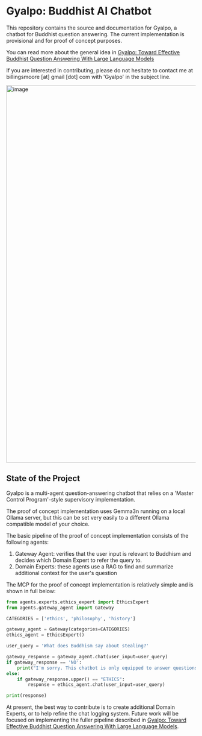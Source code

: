 # Gyalpo: Buddhist AI Chatbot

This repository contains the source and documentation for Gyalpo, a chatbot for Buddhist question answering. The current implementation is provisional and for proof of concept purposes.

You can read more about the general idea in [Gyalpo: Toward Effective Buddhist Question Answering With Large Language Models](https://forum.openpecha.org/t/gyalpo-toward-effective-buddhist-question-answering-with-large-language-models/421)

If you are interested in contributing, please do not hesitate to contact me at billingsmoore [at] gmail [dot] com with 'Gyalpo' in the subject line.

<img width="1600" height="1002" alt="image" src="https://github.com/user-attachments/assets/8b2530f3-7c7f-46cf-84b0-0f3e0bc8a789" />


## State of the Project

Gyalpo is a multi-agent question-answering chatbot that relies on a 'Master Control Program'-style supervisory implementation.

The proof of concept implementation uses Gemma3n running on a local Ollama server, but this can be set very easily to a different Ollama compatible model of your choice.

The basic pipeline of the proof of concept implementation consists of the following agents:

1. Gateway Agent: verifies that the user input is relevant to Buddhism and decides which Domain Expert to refer the query to.
2. Domain Experts: these agents use a RAG to find and summarize additional context for the user's question

The MCP for the proof of concept implementation is relatively simple and is shown in full below:

```python
from agents.experts.ethics_expert import EthicsExpert
from agents.gateway_agent import Gateway

CATEGORIES = ['ethics', 'philosophy', 'history']

gateway_agent = Gateway(categories=CATEGORIES)
ethics_agent = EthicsExpert()

user_query = 'What does Buddhism say about stealing?'

gateway_response = gateway_agent.chat(user_input=user_query)
if gateway_response == 'NO':
    print("I'm sorry. This chatbot is only equipped to answer questions about Buddhism. If your question is about Buddhism, try rephrasing.")
else:
    if gateway_response.upper() == "ETHICS":
        response = ethics_agent.chat(user_input=user_query)

print(response)
```

At present, the best way to contribute is to create additional Domain Experts, or to help refine the chat logging system. Future work will be focused on implementing the fuller pipeline described in [Gyalpo: Toward Effective Buddhist Question Answering With Large Language Models](https://forum.openpecha.org/t/gyalpo-toward-effective-buddhist-question-answering-with-large-language-models/421).
